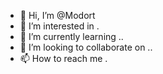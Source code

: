 - 👋 Hi, I’m @Modort
- 👀 I’m interested in .
- 🌱 I’m currently learning ..
- 💞️ I’m looking to collaborate on ..
- 📫 How to reach me .

<!---
Modort/Modort is a ✨ special ✨ repository because its `README.md` (this file) appears on your GitHub profile.
You can click the Preview link to take a look at your changes.
--->
